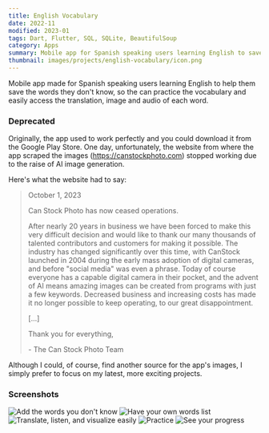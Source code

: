 ```yaml
---
title: English Vocabulary
date: 2022-11
modified: 2023-01
tags: Dart, Flutter, SQL, SQLite, BeautifulSoup
category: Apps
summary: Mobile app for Spanish speaking users learning English to save unknown words and practice vocabulary with translations, images and audio.
thumbnail: images/projects/english-vocabulary/icon.png
---
```


Mobile app made for Spanish speaking users learning English to help them save the words they don't know, so the can practice the vocabulary and easily access the translation, image and audio of each word.

### Deprecated

Originally, the app used to work perfectly and you could download it from the Google Play Store. One day, unfortunately, the website from where the app scraped the images (<https://canstockphoto.com>) stopped working due to the raise of AI image generation.

Here's what the website had to say:

> October 1, 2023
>
> Can Stock Photo has now ceased operations.
>
> After nearly 20 years in business we have been forced to make this very difficult decision and would like to thank our many thousands of talented contributors and customers for making it possible. The industry has changed significantly over this time, with CanStock launched in 2004 during the early mass adoption of digital cameras, and before "social media" was even a phrase. Today of course everyone has a capable digital camera in their pocket, and the advent of AI means amazing images can be created from programs with just a few keywords. Decreased business and increasing costs has made it no longer possible to keep operating, to our great disappointment.
>
> [...]
>
> Thank you for everything,
>
> \- The Can Stock Photo Team

Although I could, of course, find another source for the app's images, I simply prefer to focus on my latest, more exciting projects.

### Screenshots

![Add the words you don't know]({static}/images/projects/english-vocabulary/1.png)
![Have your own words list]({static}/images/projects/english-vocabulary/2.png)
![Translate, listen, and visualize easily]({static}/images/projects/english-vocabulary/3.png)
![Practice]({static}/images/projects/english-vocabulary/4.png)
![See your progress]({static}/images/projects/english-vocabulary/5.png)
